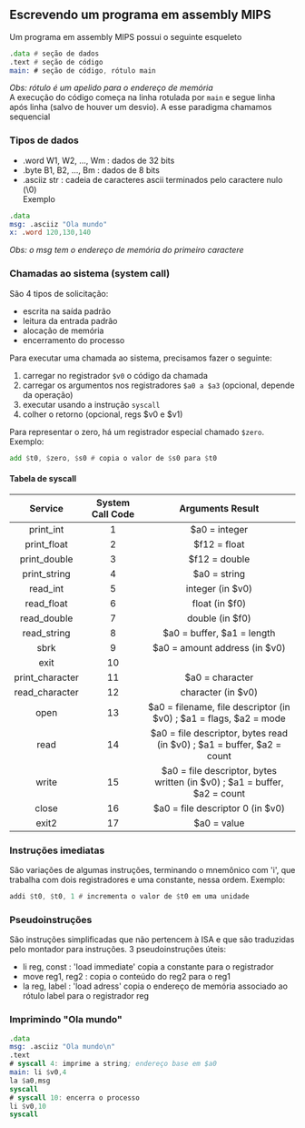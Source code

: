## Escrevendo um programa em assembly MIPS
Um programa em assembly MIPS possui o seguinte esqueleto
```asm
.data # seção de dados
.text # seção de código
main: # seção de código, rótulo main
```
*Obs: rótulo é um apelido para o endereço de memória*  
A execução do código começa na linha rotulada por `main` e segue linha após linha (salvo de houver um desvio). A esse paradigma chamamos sequencial
### Tipos de dados
* .word W1, W2, ..., Wm : dados de 32 bits
* .byte B1, B2, ..., Bm : dados de 8 bits
* .asciiz str : cadeia de caracteres ascii terminados pelo caractere nulo (\0)  
Exemplo
```asm
.data
msg: .asciiz "Ola mundo"
x: .word 120,130,140
```
*Obs: o msg tem o endereço de memória do primeiro caractere*

### Chamadas ao sistema (system call)
São 4 tipos de solicitação:
* escrita na saída padrão
* leitura da entrada padrão
* alocação de memória
* encerramento do processo

Para executar uma chamada ao sistema, precisamos fazer o seguinte:
1. carregar no registrador `$v0` o código da chamada
2. carregar os argumentos nos registradores `$a0 a $a3` (opcional, depende da operação)
3. executar usando a instrução `syscall`
4. colher o retorno (opcional, regs $v0 e $v1)

Para representar o zero, há um registrador especial chamado `$zero`. Exemplo:  
```asm 
add $t0, $zero, $s0 # copia o valor de $s0 para $t0
```
#### Tabela de syscall
Service |	System Call Code	| Arguments	Result
:--: | :--: | :--:
print_int |	1 |	$a0 = integer	
print_float |	2 |	$f12 = float	
print_double |	3 |	$f12 = double	
print_string |	4 |	$a0 = string	
read_int |	5	|	integer (in $v0)
read_float |	6	|	float (in $f0)
read_double |	7	|	double (in $f0)
read_string |	8 |	$a0 = buffer, $a1 = length	
sbrk |	9 |	$a0 = amount	address (in $v0)
exit | 10		
print_character | 11 | $a0 = character	
read_character | 12 | character (in $v0)
open | 13 | $a0 = filename,	file descriptor (in $v0) ; $a1 = flags, $a2 = mode	
read | 14 | $a0 = file descriptor,	bytes read (in $v0) ; $a1 = buffer, $a2 = count	
write | 15 | $a0 = file descriptor,	bytes written (in $v0) ; $a1 = buffer, $a2 = count	
close | 16 | $a0 = file descriptor	0 (in $v0)
exit2 | 17 | $a0 = value


### Instruções imediatas
São variações de algumas instruções, terminando o mnemônico com 'i', que trabalha com dois registradores e uma constante, nessa ordem. Exemplo:
```asm
addi $t0, $t0, 1 # incrementa o valor de $t0 em uma unidade
```
### Pseudoinstruções
São instruções simplificadas que não pertencem à ISA e que são traduzidas pelo montador para instruções. 3 pseudoinstruções úteis:
* li reg, const : 'load immediate' copia a constante para o registrador
* move reg1, reg2 : copia o conteúdo do reg2 para o reg1
* la reg, label : 'load adress' copia o endereço de memória associado ao rótulo label para o registrador reg
### Imprimindo "Ola mundo"
```asm
.data
msg: .asciiz "Ola mundo\n"
.text
# syscall 4: imprime a string; endereço base em $a0
main: li $v0,4
la $a0,msg
syscall
# syscall 10: encerra o processo
li $v0,10
syscall
```
